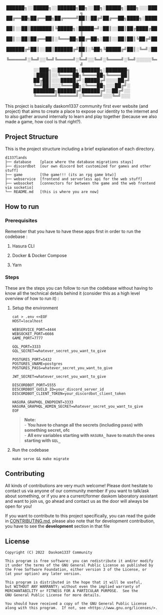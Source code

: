 <div align="center">
██████╗░░█████╗░░██████╗██╗░░██╗░█████╗░███╗░░░███╗  
██╔══██╗██╔══██╗██╔════╝██║░██╔╝██╔══██╗████╗░████║  
██║░░██║███████║╚█████╗░█████═╝░██║░░██║██╔████╔██║  
██║░░██║██╔══██║░╚═══██╗██╔═██╗░██║░░██║██║╚██╔╝██║  
██████╔╝██║░░██║██████╔╝██║░╚██╗╚█████╔╝██║░╚═╝░██║  
╚═════╝░╚═╝░░╚═╝╚═════╝░╚═╝░░╚═╝░╚════╝░╚═╝░░░░░╚═╝
</div>
<div align="center">  
        ░░███╗░░██████╗░██████╗░███████╗  
</div>
<div align="center">  
        ░████║░░╚════██╗╚════██╗╚════██║   
</div>
<div align="center">  
        ██╔██║░░░█████╔╝░█████╔╝░░░░██╔╝ 
</div> 
<div align="center">  
        ╚═╝██║░░░╚═══██╗░╚═══██╗░░░██╔╝░  
</div> 
<div align="center">  
        ███████╗██████╔╝██████╔╝░░██╔╝░░  
</div> 
<div align="center">  
        ╚══════╝╚═════╝░╚═════╝░░░╚═╝░░░  
</div>
</br>
This project is basically daskom1337 community first ever website (and project) that aims to create a place to expose our identity to the internet and to also gather around internally to learn and play together (because we also made a game, how cool is that right?).

## Project Structure

This is the project structure including a brief explanation of each directory.

```
d1337lands
├── database    [place where the database migrations stays]
├── discordbot  [our own discord bot customized for games and other stuff]
├── game        [the game!!! (its an rpg game btw)]
├── webservice  [frontend and serverless api for the web stuff]
├── websocket   [connectors for between the game and the web frontend via socketio] 
└── README.md   [this is where you are now]
```

## How to run

### Prerequisites

Remember that you have to have these apps first in order to run the codebase :

1. Hasura CLI  

2. Docker & Docker Compose

3. Yarn

### Steps

These are the steps you can follow to run the codebase without having to know all the technical details behind it (consider this as a high level overview of how to run it) :

1. Setup the environment  
    ```env
    cat > .env <<EOF
    HOST=localhost

    WEBSERVICE_PORT=4444
    WEBSOCKET_PORT=6666
    GAME_PORT=7777

    GQL_PORT=3333
    GQL_SECRET=whatever_secret_you_want_to_give

    POSTGRES_PORT=5432
    POSTGRES_UNAME=postgres
    POSTGRES_PASS=whatever_secret_you_want_to_give

    JWT_SECRET=whatever_secret_you_want_to_give

    DISCORDBOT_PORT=5555
    DISCORDBOT_GUILD_ID=your_discord_server_id
    DISCORDBOT_CLIENT_TOKEN=your_discordbot_client_token

    HASURA_GRAPHQL_ENDPOINT=3333
    HASURA_GRAPHQL_ADMIN_SECRET=whatever_secret_you_want_to_give
    EOF
    ```

    > **Note:**  
        - **You have to change all the secrets (including pass) with something secret, ofc**  
        - **All env variables starting with `HASURA_` have to match the ones starting with `GQL_`**

2. Run the codebase
    ```shell
    make serve && make migrate
    ```

## Contributing

All kinds of contributions are very much welcome! Please dont hesitate to contact us via anyone of our community member if you want to talk/ask about something, or if you are a current/former daskom laboratory assistant and want to join us, go ahead and contact us as the door will always be open for you!

If you want to contribute to this project specifically, you can read the guide in [CONTRIBUTING.md](./CONTRIBUTING.md), please also note that for development contribution, you have to see the **development** section in that file

## License

```
Copyright (C) 2022  Daskom1337 Community

This program is free software: you can redistribute it and/or modify
it under the terms of the GNU General Public License as published by
the Free Software Foundation, either version 3 of the License, or
(at your option) any later version.

This program is distributed in the hope that it will be useful,
but WITHOUT ANY WARRANTY; without even the implied warranty of
MERCHANTABILITY or FITNESS FOR A PARTICULAR PURPOSE.  See the
GNU General Public License for more details.

You should have received a copy of the GNU General Public License
along with this program.  If not, see <https://www.gnu.org/licenses/>.
```
